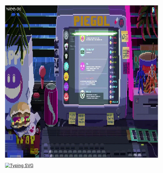 <p align="center"><img src="https://github.com/piegol/piegol/blob/main/assets/footage.gif" width="1400" height="500"></p>
<a href="https://git.io/typing-svg"><img src="https://readme-typing-svg.demolab.com?font=JetBrains+Mono&size=40&letterSpacing=0.2rem&pause=1000&center=true&vCenter=true&width=600&lines=Egor+Frolov;t.me%2Fpiegol" alt="Typing SVG" /></a>
